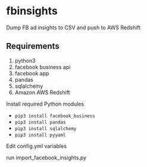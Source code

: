 # fbinsights
Dump FB ad insights to CSV and push to AWS Redshift

## Requirements
1) python3
2) facebook business api
3) facebook app
4) pandas
5) sqlalchemy
6) Amazon AWS Redshift


Install required Python modules
- `pip3 install facebook_business`
- `pip3 install pandas`
- `pip3 install sqlalchemy`
- `pip3 install pyyaml`

Edit config.yml variables

run import_facebook_insights.py

